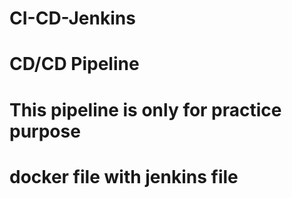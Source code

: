 # CI-CD-Jenkins
# CD/CD Pipeline
# This pipeline is only for practice purpose
# docker file with jenkins file

